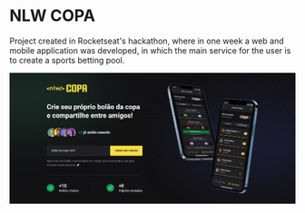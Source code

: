 # NLW COPA

Project created in Rocketseat's hackathon, where in one week a web and mobile application was developed, in which the main service for the user is to create a sports betting pool.

![alt text](https://github.com/MarceloReisxz/NLW-Copa/blob/main/fotos_aplicacao/NLW-Copa-Web.png)
